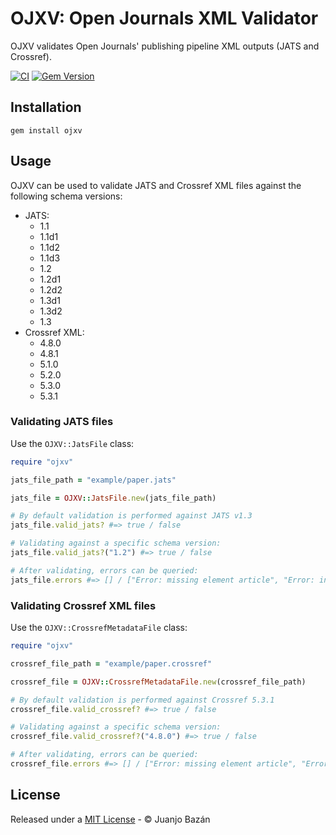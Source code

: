 # OJXV: Open Journals XML Validator

OJXV validates Open Journals' publishing pipeline XML outputs (JATS and Crossref).

[![CI](https://github.com/xuanxu/ojxv/actions/workflows/ci.yml/badge.svg)](https://github.com/xuanxu/ojxv/actions/workflows/ci.yml)
[![Gem Version](https://badge.fury.io/rb/ojxv.svg)](https://badge.fury.io/rb/ojxv)

## Installation

```
gem install ojxv
```

## Usage

OJXV can be used to validate JATS and Crossref XML files against the following schema versions:

- JATS:
  - 1.1
  - 1.1d1
  - 1.1d2
  - 1.1d3
  - 1.2
  - 1.2d1
  - 1.2d2
  - 1.3d1
  - 1.3d2
  - 1.3
- Crossref XML:
  - 4.8.0
  - 4.8.1
  - 5.1.0
  - 5.2.0
  - 5.3.0
  - 5.3.1

### Validating JATS files

Use the `OJXV::JatsFile` class:

```ruby
require "ojxv"

jats_file_path = "example/paper.jats"

jats_file = OJXV::JatsFile.new(jats_file_path)

# By default validation is performed against JATS v1.3
jats_file.valid_jats? #=> true / false

# Validating against a specific schema version:
jats_file.valid_jats?("1.2") #=> true / false

# After validating, errors can be queried:
jats_file.errors #=> [] / ["Error: missing element article", "Error: invalid namespace", ...]
```

### Validating Crossref XML files

Use the `OJXV::CrossrefMetadataFile` class:

```ruby
require "ojxv"

crossref_file_path = "example/paper.crossref"

crossref_file = OJXV::CrossrefMetadataFile.new(crossref_file_path)

# By default validation is performed against Crossref 5.3.1
crossref_file.valid_crossref? #=> true / false

# Validating against a specific schema version:
crossref_file.valid_crossref?("4.8.0") #=> true / false

# After validating, errors can be queried:
crossref_file.errors #=> [] / ["Error: missing element article", "Error: invalid namespace", ...]
```

## License

Released under a [MIT License](./LICENSE) - &copy; Juanjo Bazán

